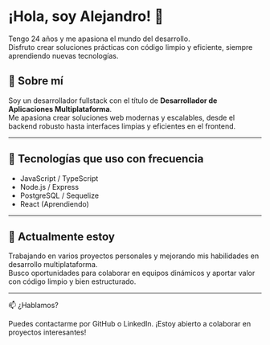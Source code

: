 # ¡Hola, soy Alejandro! 👋

Tengo 24 años y me apasiona el mundo del desarrollo.  
Disfruto crear soluciones prácticas con código limpio y eficiente, siempre aprendiendo nuevas tecnologías.

## 🚀 Sobre mí

Soy un desarrollador fullstack con el título de **Desarrollador de Aplicaciones Multiplataforma**.  
Me apasiona crear soluciones web modernas y escalables, desde el backend robusto hasta interfaces limpias y eficientes en el frontend.

---

## 🔧 Tecnologías que uso con frecuencia
- JavaScript / TypeScript
- Node.js / Express
- PostgreSQL / Sequelize
- React (Aprendiendo)

---

## 🔭 Actualmente estoy

Trabajando en varios proyectos personales y mejorando mis habilidades en desarrollo multiplataforma.  
Busco oportunidades para colaborar en equipos dinámicos y aportar valor con código limpio y bien estructurado.

---

📫 ¿Hablamos?

Puedes contactarme por GitHub o LinkedIn. ¡Estoy abierto a colaborar en proyectos interesantes!
